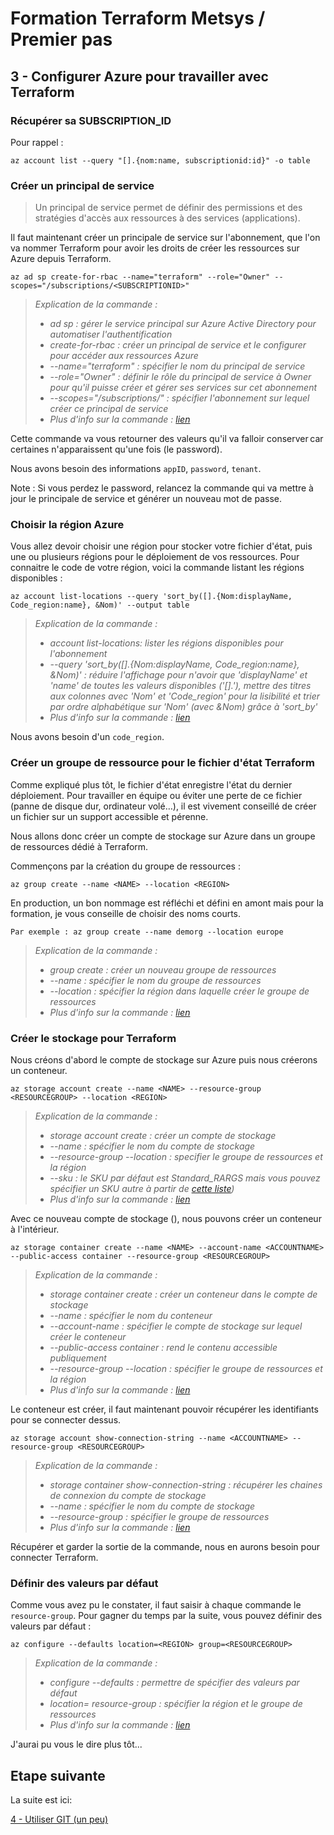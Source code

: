 # Formation Terraform Metsys / Premier pas

  

## 3 - Configurer Azure pour travailler avec Terraform

### Récupérer sa SUBSCRIPTION_ID

Pour rappel :

```shell
az account list --query "[].{nom:name, subscriptionid:id}" -o table
```

### Créer un principal de service

> Un principal de service permet de définir des permissions et des stratégies d'accès aux ressources à des services (applications).

Il faut maintenant créer un principale de service sur l'abonnement, que l'on va nommer Terraform pour avoir les droits de créer les ressources sur Azure depuis Terraform.
```shell
az ad sp create-for-rbac --name="terraform" --role="Owner" --scopes="/subscriptions/<SUBSCRIPTIONID>"
```
>_Explication de la commande :_
>- _ad sp : gérer le service principal sur Azure Active Directory pour automatiser l'authentification_
>- _create-for-rbac : créer un principal de service et le configurer pour accéder aux ressources Azure_
>- _--name="terraform" : spécifier le nom du principal de service_
>- _--role="Owner" : définir le rôle du principal de service à Owner pour qu'il puisse créer et gérer ses services sur cet abonnement_
>- _--scopes="/subscriptions/<SUBSCRIPTIONID>" : spécifier l'abonnement sur lequel créer ce principal de service_
>- _Plus d'info sur la commande : [lien](https://docs.microsoft.com/en-us/cli/azure/ad/sp?view=azure-cli-latest#az-ad-sp-create-for-rbac)_

Cette commande va vous retourner des valeurs qu'il va falloir conserver car certaines n'apparaissent qu'une fois (le password).

Nous avons besoin des informations `appID`, `password`, `tenant`.

Note : Si vous perdez le password, relancez la commande qui va mettre à jour le principale de service et générer un nouveau mot de passe.

### Choisir la région Azure

Vous allez devoir choisir une région pour stocker votre fichier d'état, puis une ou plusieurs régions pour le déploiement de vos ressources. Pour connaitre le code de votre région, voici la commande listant les régions disponibles :
```shell
az account list-locations --query 'sort_by([].{Nom:displayName, Code_region:name}, &Nom)' --output table
```
>_Explication de la commande :_
>- _account list-locations: lister les régions disponibles pour l'abonnement_
>- _--query 'sort\_by([].{Nom:displayName, Code\_region:name}, &Nom)' : réduire l'affichage pour n'avoir que 'displayName' et 'name' de toutes les valeurs disponibles ('[].'), mettre des titres aux colonnes avec 'Nom' et 'Code\_region' pour la lisibilité et trier par ordre alphabétique sur 'Nom' (avec &Nom) grâce à 'sort\_by'_
>- _Plus d'info sur la commande : [lien](https://docs.microsoft.com/en-us/cli/azure/account?view=azure-cli-latest#az-account-list-locations)_

Nous avons besoin d'un `code_region`.

### Créer un groupe de ressource pour le fichier d'état Terraform

Comme expliqué plus tôt, le fichier d'état enregistre l'état du dernier déploiement. Pour travailler en équipe ou éviter une perte de ce fichier (panne de disque dur, ordinateur volé…), il est vivement conseillé de créer un fichier sur un support accessible et pérenne.

Nous allons donc créer un compte de stockage sur Azure dans un groupe de ressources dédié à Terraform.

Commençons par la création du groupe de ressources :
```shell
az group create --name <NAME> --location <REGION>
```

En production, un bon nommage est réfléchi et défini en amont mais pour la formation, je vous conseille de choisir des noms courts.
```shell
Par exemple : az group create --name demorg --location europe
```

>_Explication de la commande :_
>- _group create : créer un nouveau groupe de ressources_
>- _--name <NAME> : spécifier le nom du groupe de ressources_
>- _--location <REGION> : spécifier la région dans laquelle créer le groupe de ressources_
>- _Plus d'info sur la commande : [lien](https://docs.microsoft.com/en-us/cli/azure/group?view=azure-cli-latest#az-group-create)_

### Créer le stockage pour Terraform

Nous créons d'abord le compte de stockage sur Azure puis nous créerons un conteneur.
```shell
az storage account create --name <NAME> --resource-group <RESOURCEGROUP> --location <REGION>
```

>_Explication de la commande :_
>- _storage account create : créer un compte de stockage_
>- _--name <NAME> : spécifier le nom du compte de stockage_
>- _--resource-group <RESOURCEGROUP> --location <REGION> : specifier le groupe de ressources et la région_
>- _--sku <SKU> : le SKU par défaut est Standard\_RARGS mais vous pouvez spécifier un SKU autre à partir de [cette liste](https://docs.microsoft.com/en-us/rest/api/storagerp/srp_sku_types))_
>- _Plus d'info sur la commande : [lien](https://docs.microsoft.com/en-us/cli/azure/storage/account?view=azure-cli-latest#az-storage-account-create)_

Avec ce nouveau compte de stockage (<ACCOUNTNAME>), nous pouvons créer un conteneur à l'intérieur.
```shell
az storage container create --name <NAME> --account-name <ACCOUNTNAME> --public-access container --resource-group <RESOURCEGROUP>
```
>_Explication de la commande :_
>- _storage container create : créer un conteneur dans le compte de stockage_
>- _--name <NAME> : spécifier le nom du conteneur_
>- _--account-name <ACCOUNTNAME> : spécifier le compte de stockage sur lequel créer le conteneur_
>- _--public-access container : rend le contenu accessible publiquement_
>- _--resource-group <RESOURCEGROUP> --location <REGION> : spécifier le groupe de ressources et la région_
>- _Plus d'info sur la commande : [lien](https://docs.microsoft.com/en-us/cli/azure/storage/container?view=azure-cli-latest#az-storage-container-create)_

Le conteneur est créer, il faut maintenant pouvoir récupérer les identifiants pour se connecter dessus.
```shell
az storage account show-connection-string --name <ACCOUNTNAME> --resource-group <RESOURCEGROUP>
```
>_Explication de la commande :_
>- _storage container show-connection-string : récupérer les chaines de connexion du compte de stockage_
>- _--name <ACCOUNTNAME> : spécifier le nom du compte de stockage_
>- _--resource-group <RESOURCEGROUP> : spécifier le groupe de ressources_
>- _Plus d'info sur la commande : [lien](https://docs.microsoft.com/en-us/cli/azure/storage/account?view=azure-cli-latest#az-storage-account-show-connection-string)_

Récupérer et garder la sortie de la commande, nous en aurons besoin pour connecter Terraform.

### Définir des valeurs par défaut

Comme vous avez pu le constater, il faut saisir à chaque commande le `resource-group`. Pour gagner du temps par la suite, vous pouvez définir des valeurs par défaut :
```shell
az configure --defaults location=<REGION> group=<RESOURCEGROUP>
```
>_Explication de la commande :_
>- _configure --defaults : permettre de spécifier des valeurs par défaut_
>- _location=<REGION> resource-group <RESOURCEGROUP> : spécifier la région et le groupe de ressources_
>- _Plus d'info sur la commande : [lien](https://docs.microsoft.com/fr-fr/cli/azure/azure-cli-configuration#cli-configuration-with-az-configure)_

J'aurai pu vous le dire plus tôt...

## Etape suivante
La suite est ici:

[4 - Utiliser GIT (un peu)](https://github.com/HeuScripts/Formation/tree/main/Premier-pas/Git/)